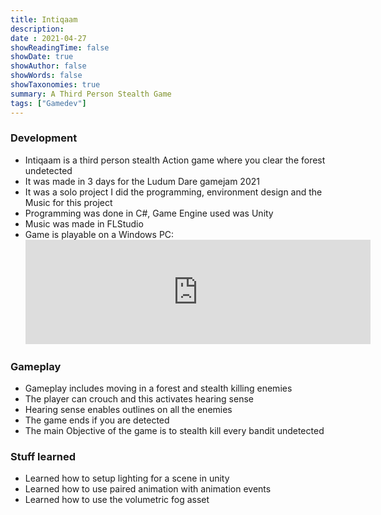 ```yaml
---
title: Intiqaam
description: 
date : 2021-04-27
showReadingTime: false
showDate: true
showAuthor: false
showWords: false
showTaxonomies: true
summary: A Third Person Stealth Game
tags: ["Gamedev"]
---
```


### Development
- Intiqaam is a third person stealth Action game where you clear the forest undetected 
- It was made in 3 days for the Ludum Dare gamejam 2021
- It was a solo project I did the programming, environment design and the Music for this project
- Programming was done in C#, Game Engine used was Unity
- Music was made in FLStudio
- Game is playable on a Windows PC: <iframe frameborder="0" class = "flex flex-col max-w-full mt-0 prose dark:prose-invert lg:flex-row" src="https://itch.io/embed/1011074?dark=true" width="552" height="167"><a href="https://theawesomeshaz.itch.io/intiqaam">Intiqaam by TheAwesomeShaz</a></iframe>
<!-- {{< button href="https://theawesomeshaz.itch.io/intiqaam" target="_blank" >}}
Play Game
{{< /button >}} -->

### Gameplay
- Gameplay includes moving in a forest and stealth killing enemies
- The player can crouch and this activates hearing sense
- Hearing sense enables outlines on all the enemies
- The game ends if you are detected
- The main Objective of the game is to stealth kill every bandit undetected <br>
<!-- {{< youtube 2fK3WPo2xf0>}} -->

### Stuff learned
<!-- - 3 days is a significant amount of time to make something -->
<!-- - Using assets makes work a lot easier -->
- Learned how to setup lighting for a scene in unity
- Learned how to use paired animation with animation events
- Learned how to use the volumetric fog asset 
<!-- - Learned how to make music in FL Studio a little better -->
<!-- - Devlog / Making of Intiqaam: {{< youtube 0t1f-bjpUpU>}} -->

<!-- ### Lore
- At this point I had some experience with Unity.
- My internship had turned into a fulltime job.
- This did not give me a lot of free time, but there was this one weekend
- I never liked working on hypercasual games. This was my escape 
- Even though I just made a basic interaction system it felt really cool back then
- Due to that I made a youtube tutorial which got a lot of views compared to my other videos
- Stealth Kill Tutorial: {{< youtube XzoEjLfWqsQ>}} -->